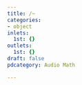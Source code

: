 ```yaml
---
title: /~
categories:
- object
inlets:
  1st: {}
outlets:
  1st: {}
draft: false
pdcategory: Audio Math

---
```


